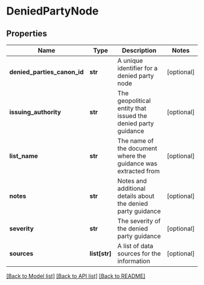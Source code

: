 # DeniedPartyNode

## Properties
Name | Type | Description | Notes
------------ | ------------- | ------------- | -------------
**denied_parties_canon_id** | **str** | A unique identifier for a denied party node | [optional] 
**issuing_authority** | **str** | The geopolitical entity that issued the denied party guidance | [optional] 
**list_name** | **str** | The name of the document where the guidance was extracted from | [optional] 
**notes** | **str** | Notes and additional details about the denied party guidance | [optional] 
**severity** | **str** | The severity of the denied party guidance | [optional] 
**sources** | **list[str]** | A list of data sources for the information | [optional] 

[[Back to Model list]](../README.md#documentation-for-models) [[Back to API list]](../README.md#documentation-for-api-endpoints) [[Back to README]](../README.md)

